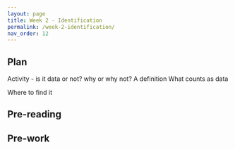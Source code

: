 ```yaml
---
layout: page
title: Week 2 - Identification
permalink: /week-2-identification/
nav_order: 12
---
```

## Plan
Activity - is it data or not? why or why not?
A definition
What counts as data

Where to find it

## Pre-reading

## Pre-work
